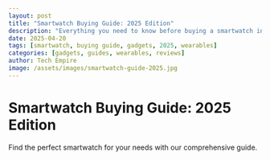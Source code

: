 ```yaml
---
layout: post
title: "Smartwatch Buying Guide: 2025 Edition"
description: "Everything you need to know before buying a smartwatch in 2025. Features, brands, and tips."
date: 2025-04-20
tags: [smartwatch, buying guide, gadgets, 2025, wearables]
categories: [gadgets, guides, wearables, reviews]
author: Tech Empire
image: /assets/images/smartwatch-guide-2025.jpg
---
```


# Smartwatch Buying Guide: 2025 Edition

Find the perfect smartwatch for your needs with our comprehensive guide.